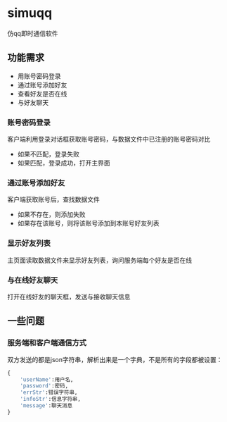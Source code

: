 # simuqq
 仿qq即时通信软件



## 功能需求

- 用账号密码登录
- 通过账号添加好友
- 查看好友是否在线
- 与好友聊天



### 账号密码登录

客户端利用登录对话框获取账号密码，与数据文件中已注册的账号密码对比
- 如果不匹配，登录失败
- 如果匹配，登录成功，打开主界面

### 通过账号添加好友

客户端获取账号后，查找数据文件
- 如果不存在，则添加失败
- 如果存在该账号，则将该账号添加到本账号好友列表

### 显示好友列表

主页面读取数据文件来显示好友列表，询问服务端每个好友是否在线

### 与在线好友聊天

打开在线好友的聊天框，发送与接收聊天信息



## 一些问题

### 服务端和客户端通信方式

双方发送的都是json字符串，解析出来是一个字典，不是所有的字段都被设置：

```python
{
    'userName':用户名,
    'password':密码,
    'errStr':错误字符串,
    'infoStr':信息字符串,
    'message':聊天消息
}
```


